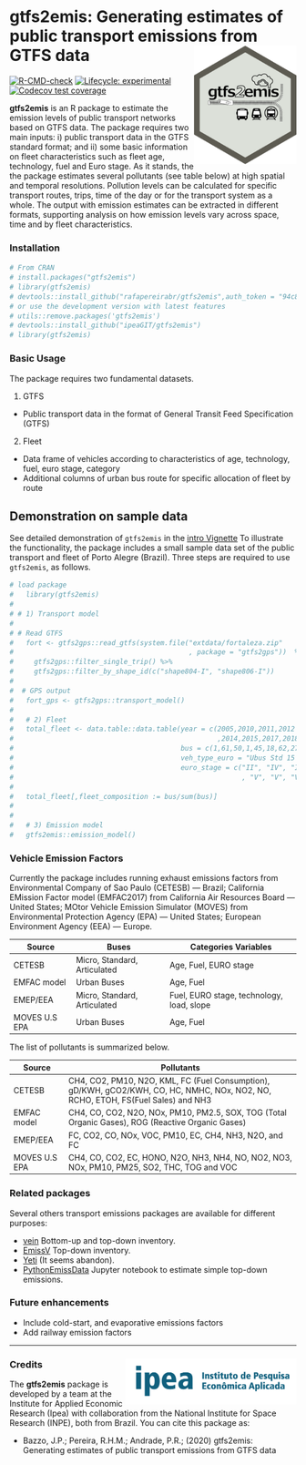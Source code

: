# gtfs2emis: Generating estimates of public transport emissions from GTFS data <img align="right" src="man/figures/logo.png" alt="logo" width="180">

[![R-CMD-check](https://github.com/rafapereirabr/gtfs2emis/workflows/R-CMD-check/badge.svg)](https://github.com/rafapereirabr/gtfs2emis/actions)
[![Lifecycle:
     experimental](https://img.shields.io/badge/lifecycle-experimental-orange.svg)](https://lifecycle.r-lib.org/articles/stages.html)
[![Codecov test
coverage](https://codecov.io/gh/rafapereirabr/gtfs2emis/branch/main/graph/badge.svg)](https://app.codecov.io/gh/rafapereirabr/gtfs2emis?branch=main)


**gtfs2emis** is an R package to estimate the emission levels of public
transport networks based on GTFS data. The package requires two main inputs: i) public transport data in the GTFS standard format; and ii) some basic information on fleet characteristics such as fleet age, technology, fuel and Euro stage. As it
stands, the the package estimates several pollutants (see table below) at high
spatial and temporal resolutions. Pollution levels can be calculated for
specific transport routes, trips, time of the day or for the transport
system as a whole. The output with emission estimates can be extracted in different
formats, supporting analysis on how emission levels vary across space,
time and by fleet characteristics.

<!-- The **gtfs2emis** package leverages on standard GTFS data format and develops a computational method that can be easily used to estimate enviromental emissions of several public transport systems around the world. One of the core advantages of **gtfs2emis** is that it makes extremely easy to simulate how the environmental performance of a public transport system would change under different policy scenarios. Simple modifications to the package input would allow one to estimate how emissions levels could be affected by different interventions such as electrifying the fleet, building new transport corridors, changing route itineraries or frequencies and fleet renewal. -->

### Installation

``` r
# From CRAN
# install.packages("gtfs2emis")
# library(gtfs2emis)
# devtools::install_github("rafapereirabr/gtfs2emis",auth_token = "94c88a642a2f62fce15e4c05cc0b6ead55ff5851")
# or use the development version with latest features
# utils::remove.packages('gtfs2emis')
# devtools::install_github("ipeaGIT/gtfs2emis")
# library(gtfs2emis)
```

### Basic Usage

The package requires two fundamental datasets.

1.  GTFS

-   Public transport data in the format of General Transit Feed
    Specification (GTFS)

2.  Fleet

-   Data frame of vehicles according to characteristics of age,
    technology, fuel, euro stage, category
-   Additional columns of urban bus route for specific allocation of
    fleet by route

## Demonstration on sample data

See detailed demonstration of `gtfs2emis` in the [intro
Vignette](https://github.com/rafapereirabr/gtfs2emis/blob/master/doc/gtfs2emis-vignette.md)
To illustrate the functionality, the package includes a small sample
data set of the public transport and fleet of Porto Alegre (Brazil).
Three steps are required to use `gtfs2emis`, as follows.

``` r
# load package
#   library(gtfs2emis)
# 
# # 1) Transport model
# 
# # Read GTFS
#   fort <- gtfs2gps::read_gtfs(system.file("extdata/fortaleza.zip"
#                                           , package = "gtfs2gps"))  %>%
#     gtfs2gps::filter_single_trip() %>% 
#     gtfs2gps::filter_by_shape_id(c("shape804-I", "shape806-I"))
#   
#  # GPS output
#   fort_gps <- gtfs2gps::transport_model()
#   
#   # 2) Fleet 
#   total_fleet <- data.table::data.table(year = c(2005,2010,2011,2012
#                                                  ,2014,2015,2017,2018,2019),
#                                         bus = c(1,61,50,1,45,18,62,27,31),
#                                         veh_type_euro = "Ubus Std 15 - 18 t",
#                                         euro_stage = c("II", "IV", "IV", "V"
#                                                        , "V", "V", "V", "V","V"))
#   
#   total_fleet[,fleet_composition := bus/sum(bus)]
#   
#   
#   # 3) Emission model
#   gtfs2emis::emission_model()
```

### Vehicle Emission Factors

Currently the package includes running exhaust emissions factors from
Environmental Company of Sao Paulo (CETESB) — Brazil; California
EMission Factor model (EMFAC2017) from California Air Resources Board —
United States; MOtor Vehicle Emission Simulator (MOVES) from
Environmental Protection Agency (EPA) — United States; European
Environment Agency (EEA) — Europe.

| Source        | Buses                        | Categories Variables                      |
|---------------|------------------------------|-------------------------------------------|
| CETESB        | Micro, Standard, Articulated | Age, Fuel, EURO stage                     |
| EMFAC model   | Urban Buses                  | Age, Fuel                                 |
| EMEP/EEA      | Micro, Standard, Articulated | Fuel, EURO stage, technology, load, slope |
| MOVES U.S EPA | Urban Buses                  | Age, Fuel                                 |

The list of pollutants is summarized below.

| Source        | Pollutants                                                                                                                        |
|---------------|-----------------------------------------------------------------------------------------------------------------------------------|
| CETESB        | CH4, CO2, PM10, N2O, KML, FC (Fuel Consumption), gD/KWH, gCO2/KWH, CO, HC, NMHC, NOx, NO2, NO, RCHO, ETOH, FS(Fuel Sales) and NH3 |
| EMFAC model   | CH4, CO, CO2, N2O, NOx, PM10, PM2.5, SOX, TOG (Total Organic Gases), ROG (Reactive Organic Gases)                                 |
| EMEP/EEA      | FC, CO2, CO, NOx, VOC, PM10, EC, CH4, NH3, N2O, and FC                                                                            |
| MOVES U.S EPA | CH4, CO, CO2, EC, HONO, N2O, NH3, NH4, NO, NO2, NO3, NOx, PM10, PM25, SO2, THC, TOG and VOC                                       |

### **Related packages**

Several others transport emissions packages are available for different
purposes:

-   [vein](https://github.com/atmoschem/vein) Bottom-up and top-down
    inventory.
-   [EmissV](https://github.com/atmoschem/emissv) Top-down inventory.
-   [Yeti](https://github.com/twollnik/YETI) (It seems abandon).
-   [PythonEmissData](https://github.com/adelgadop/PythonEmissData)
    Jupyter notebook to estimate simple top-down emissions.

### **Future enhancements**

-   Include cold-start, and evaporative emissions factors
-   Add railway emission factors

------------------------------------------------------------------------

### Credits <img align="right" src="man/figures/ipea_logo.png" alt="ipea" width="300">

The **gtfs2emis** package is developed by a team at the Institute for
Applied Economic Research (Ipea) with collaboration from the National
Institute for Space Research (INPE), both from Brazil. You can cite this
package as:

-   Bazzo, J.P.; Pereira, R.H.M.; Andrade, P.R.; (2020) gtfs2emis:
    Generating estimates of public transport emissions from GTFS data
